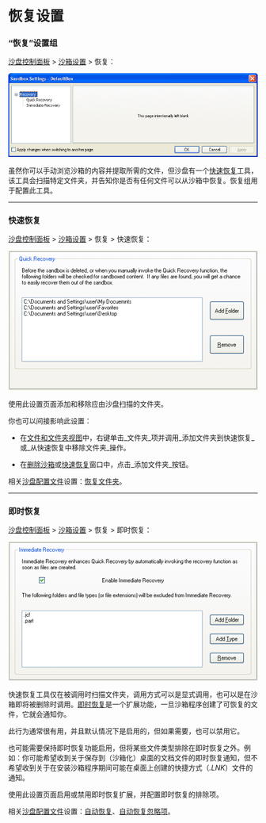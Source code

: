 # 恢复设置

### “恢复”设置组

[沙盘控制面板](SandboxieControl.md) > [沙箱设置](SandboxSettings.md) > 恢复：

![](../Media/RecoverySettings.png)

虽然你可以手动浏览沙箱的内容并提取所需的文件，但沙盘有一个[快速恢复](QuickRecovery.md)工具，该工具会扫描特定文件夹，并告知你是否有任何文件可以从沙箱中恢复。恢复组用于配置此工具。

* * *

### 快速恢复

[沙盘控制面板](SandboxieControl.md) > [沙箱设置](SandboxSettings.md) > 恢复 > 快速恢复：

![](../Media/QuickRecoverySettings.png)

使用此设置页面添加和移除应由沙盘扫描的文件夹。

你也可以间接影响此设置：

* 在[文件和文件夹视图](FilesAndFoldersView.md)中，右键单击_文件夹_项并调用_添加文件夹到快速恢复_或_从快速恢复中移除文件夹_操作。

* 在[删除沙箱](DeleteSandbox.md)或[快速恢复](QuickRecovery.md)窗口中，点击_添加文件夹_按钮。

相关[沙盘配置文件](SandboxieIni.md)设置：[恢复文件夹](RecoverFolder.md)。

* * *

### 即时恢复

[沙盘控制面板](SandboxieControl.md) > [沙箱设置](SandboxSettings.md) > 恢复 > 即时恢复：

![](../Media/ImmediateRecoverySettings.png)

快速恢复工具仅在被调用时扫描文件夹，调用方式可以是显式调用，也可以是在沙箱即将被删除时调用。[即时恢复](ImmediateRecovery.md)是一个扩展功能，一旦沙箱程序创建了可恢复的文件，它就会通知你。

此行为通常很有用，并且默认情况下是启用的，但如果需要，也可以禁用它。

也可能需要保持即时恢复功能启用，但将某些文件类型排除在即时恢复之外。例如：你可能希望收到关于保存到（沙箱化）桌面的文档文件的即时恢复通知，但不希望收到关于在安装沙箱程序期间可能在桌面上创建的快捷方式（_.LNK_）文件的通知。

使用此设置页面启用或禁用即时恢复扩展，并配置即时恢复的排除项。

相关[沙盘配置文件](SandboxieIni.md)设置：[自动恢复](AutoRecover.md)、[自动恢复忽略项](AutoRecoverIgnore.md)。
